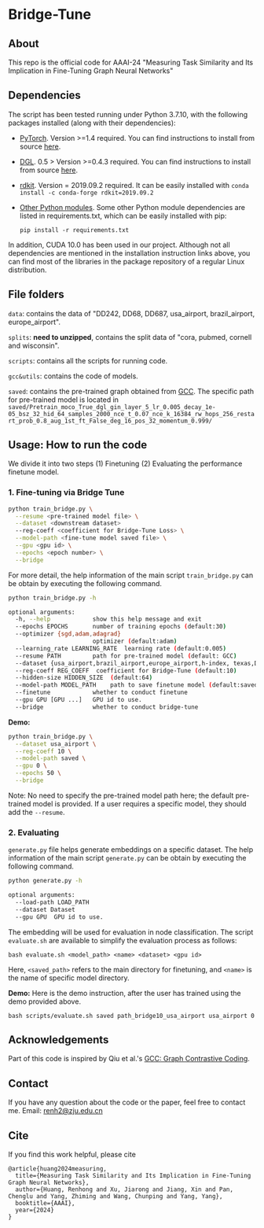 # Bridge-Tune



## About

This repo is the official code for AAAI-24 "Measuring Task Similarity and Its Implication in Fine-Tuning Graph Neural Networks"

## Dependencies
The script has been tested running under Python 3.7.10, with the following packages installed (along with their dependencies):

- [PyTorch](https://pytorch.org/). Version >=1.4 required. You can find instructions to install from source [here](https://pytorch.org/get-started/previous-versions/).
- [DGL](https://www.dgl.ai/). 0.5 > Version >=0.4.3 required. You can find instructions to install from source [here](https://www.dgl.ai/pages/start.html).
- [rdkit](https://anaconda.org/conda-forge/rdkit). Version = 2019.09.2 required. It can be easily installed with 
			```conda install -c conda-forge rdkit=2019.09.2```
- [Other Python modules](https://pypi.python.org). Some other Python module dependencies are listed in requirements.txt, which can be easily installed with pip:

	`pip install -r requirements.txt`

In addition, CUDA 10.0 has been used in our project. Although not all dependencies are mentioned in the installation instruction links above, you can find most of the libraries in the package repository of a regular Linux distribution.


## File folders

`data`: contains the data of "DD242, DD68, DD687, usa_airport, brazil_airport, europe_airport".

`splits`: **need to unzipped**, contains the split data of "cora, pubmed, cornell and wisconsin".

`scripts`: contains all the scripts for running code.

`gcc&utils`: contains the code of models.

`saved`: contains the pre-trained graph obtained from [GCC](https://github.com/THUDM/GCC). The specific path for pre-trained model is located in `saved/Pretrain_moco_True_dgl_gin_layer_5_lr_0.005_decay_1e-05_bsz_32_hid_64_samples_2000_nce_t_0.07_nce_k_16384_rw_hops_256_restart_prob_0.8_aug_1st_ft_False_deg_16_pos_32_momentum_0.999/`

## Usage: How to run the code
We divide it into two steps (1) Finetuning (2) Evaluating the performance finetune model.

### 1. Fine-tuning via Bridge Tune

```bash
python train_bridge.py \
  --resume <pre-trained model file> \
  --dataset <downstream dataset>
  --reg-coeff <coefficient for Bridge-Tune Loss> \
  --model-path <fine-tune model saved file> \
  --gpu <gpu id> \
  --epochs <epoch number> \
  --bridge
```

For more detail, the help information of the main script `train_bridge.py` can be obtain by executing the following command.

```bash
python train_bridge.py -h

optional arguments:
  -h, --help            show this help message and exit
  --epochs EPOCHS       number of training epochs (default:30)
  --optimizer {sgd,adam,adagrad}
                        optimizer (default:adam)
  --learning_rate LEARNING_RATE  learning rate (default:0.005)
  --resume PATH         path for pre-trained model (default: GCC)
  --dataset {usa_airport,brazil_airport,europe_airport,h-index, texas,DD242,cornell,wisconsin,citeseer}
  --reg-coeff REG_COEFF  coefficient for Bridge-Tune (default:10)
  --hidden-size HIDDEN_SIZE  (default:64)
  --model-path MODEL_PATH    path to save finetune model (default:saved)
  --finetune            whether to conduct finetune
  --gpu GPU [GPU ...]   GPU id to use.
  --bridge              whether to conduct bridge-tune
```

**Demo:**	

```bash
python train_bridge.py \
  --dataset usa_airport \
  --reg-coeff 10 \
  --model-path saved \
  --gpu 0 \
  --epochs 50 \
  --bridge
```

Note: No need to specify the pre-trained model path here; the default pre-trained model is provided. If a user requires a specific model, they should add the `--resume`.

### 2. Evaluating

`generate.py` file helps generate embeddings on a specific dataset. The help information of the main script `generate.py` can be obtain by executing the following command.

```bash
python generate.py -h

optional arguments:
  --load-path LOAD_PATH
  --dataset Dataset
  --gpu GPU  GPU id to use.
```
The embedding will be used for evaluation in node classification. The script `evaluate.sh` are available to simplify the evaluation process as follows: 

```
bash evaluate.sh <model_path> <name> <dataset> <gpu id>
```
Here, `<saved_path>` refers to the main directory for finetuning, and `<name>` is the name of specific model directory.

**Demo:**
Here is the demo instruction, after the user has trained using the demo provided above.
```
bash scripts/evaluate.sh saved path_bridge10_usa_airport usa_airport 0
```


## Acknowledgements
Part of this code is inspired by Qiu et al.'s [GCC: Graph Contrastive Coding](https://github.com/THUDM/GCC).


## Contact
If you have any question about the code or the paper, feel free to contact me.
Email: renh2@zju.edu.cn

## Cite
If you find this work helpful, please cite

```
@article{huang2024measuring,
  title={Measuring Task Similarity and Its Implication in Fine-Tuning Graph Neural Networks},
  author={Huang, Renhong and Xu, Jiarong and Jiang, Xin and Pan, Chenglu and Yang, Zhiming and Wang, Chunping and Yang, Yang},
  booktitle={AAAI},
  year={2024}
}

```